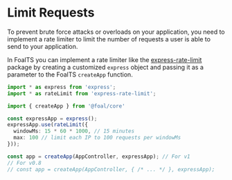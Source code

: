 # Limit Requests

To prevent brute force attacks or overloads on your application, you need to implement a rate limiter to limit the number of requests a user is able to send to your application.

In FoalTS you can implement a rate limiter like the [express-rate-limit](https://github.com/nfriedly/express-rate-limit) package by creating a customized `express` object and passing it as a parameter to the FoalTS `createApp` function.

```typescript
import * as express from 'express';
import * as rateLimit from 'express-rate-limit';

import { createApp } from '@foal/core'

const expressApp = express();
expressApp.use(rateLimit({
  windowMs: 15 * 60 * 1000, // 15 minutes
  max: 100 // limit each IP to 100 requests per windowMs
}));

const app = createApp(AppController, expressApp); // For v1
// For v0.8
// const app = createApp(AppController, { /* ... */ }, expressApp);
```
